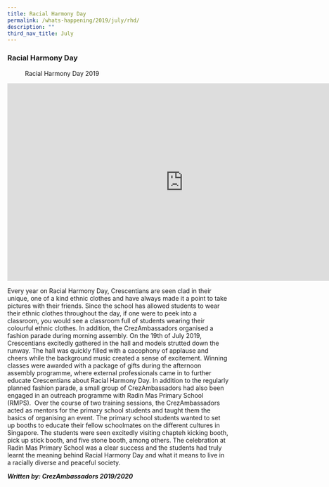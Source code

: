```yaml
---
title: Racial Harmony Day
permalink: /whats-happening/2019/july/rhd/
description: ""
third_nav_title: July
---
```

### **Racial Harmony Day**

<figure>
<figcaption> Racial Harmony Day 2019
 </figcaption>
</figure>	

<iframe allowfullscreen="true" height="450" width="800" frameborder="0" src="https://docs.google.com/presentation/d/e/2PACX-1vQ9CzXzDktyLz7b5zB5A5YlkiNjj3qLK_mn16-rXdHmh-9-yG3O5YrusDR0lq3RnHLZCRHXS28x2t_u/embed?start=false&amp;loop=false&amp;delayms=3000"></iframe>

Every year on Racial Harmony Day, Crescentians are seen clad in their unique, one of a kind ethnic clothes and have always made it a point to take pictures with their friends. Since the school has allowed students to wear their ethnic clothes throughout the day, if one were to peek into a classroom, you would see a classroom full of students wearing their colourful ethnic clothes. In addition, the CrezAmbassadors organised a fashion parade during morning assembly. On the 19th&nbsp;of July 2019, Crescentians excitedly gathered in the hall and models strutted down the runway. The hall was quickly filled with a cacophony of applause and cheers while the background music created a sense of excitement. Winning classes were awarded with a package of gifts during the afternoon assembly programme, where external professionals came in to further educate Crescentians about Racial Harmony Day. In addition to the regularly planned fashion parade, a small group of CrezAmbassadors had also been engaged in an outreach programme with Radin Mas Primary School (RMPS).&nbsp; Over the course of two training sessions, the CrezAmbassadors acted as mentors for the primary school students and taught them the basics of organising an event. The primary school students wanted to set up booths to educate their fellow schoolmates on the different cultures in Singapore. The students were seen excitedly visiting chapteh kicking booth, pick up stick booth, and five stone booth, among others. The celebration at Radin Mas Primary School was a clear success and the students had truly learnt the meaning behind Racial Harmony Day and what it means to live in a racially diverse and peaceful society.

**_Written by: CrezAmbassadors 2019/2020_**